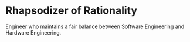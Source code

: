 # Rhapsodizer of Rationality
Engineer who maintains a fair balance between Software Engineering and Hardware Engineering.
